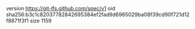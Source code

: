 version https://git-lfs.github.com/spec/v1
oid sha256:b3c1c82037782842695384ef2fad9d6965029ba08f39cd90f721d12f8871f3f1
size 1159
